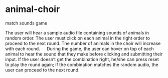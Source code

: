 # animal-choir
match sounds game

The user will hear a sample audio file containing sounds of animals in random order.
The user must click on each animal in the right order to proceed to the next round. 
The number of animals  in the choir will increase with each round. 
 
During the game, the user can hover on top of each animal to hear the sound that 
they make before clicking and submitting their input. If the user doesn’t get the 
combination right, he/she can press reset to play the round again; if the combination 
matches the random audio, the user can proceed to the next round. 
